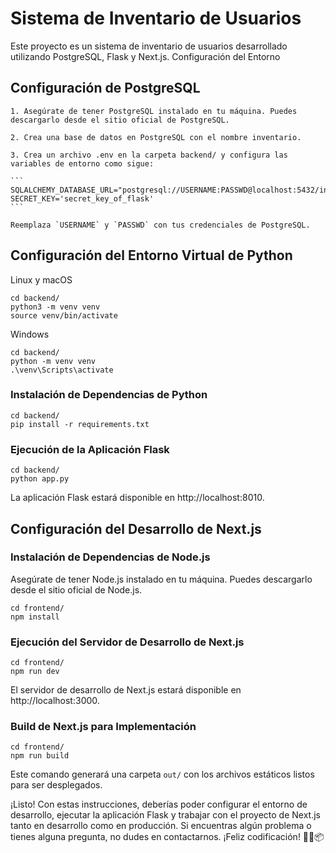 <h1>Sistema de Inventario de Usuarios</h1>

Este proyecto es un sistema de inventario de usuarios desarrollado utilizando PostgreSQL, Flask y Next.js.
Configuración del Entorno

<h2>Configuración de PostgreSQL</h2>

    1. Asegúrate de tener PostgreSQL instalado en tu máquina. Puedes descargarlo desde el sitio oficial de PostgreSQL.

    2. Crea una base de datos en PostgreSQL con el nombre inventario.

    3. Crea un archivo .env en la carpeta backend/ y configura las variables de entorno como sigue:

    ```
    SQLALCHEMY_DATABASE_URL="postgresql://USERNAME:PASSWD@localhost:5432/inventario"
    SECRET_KEY='secret_key_of_flask'
    ```

    Reemplaza `USERNAME` y `PASSWD` con tus credenciales de PostgreSQL.

<h2>Configuración del Entorno Virtual de Python</h2>
Linux y macOS

```
cd backend/
python3 -m venv venv
source venv/bin/activate
```

Windows
```
cd backend/
python -m venv venv
.\venv\Scripts\activate
```

<h3>Instalación de Dependencias de Python</h3>

```
cd backend/
pip install -r requirements.txt
```

<h3>Ejecución de la Aplicación Flask</h3>

```
cd backend/
python app.py
```

La aplicación Flask estará disponible en http://localhost:8010.
<h2>Configuración del Desarrollo de Next.js</h2>
<h3>Instalación de Dependencias de Node.js</h3>

Asegúrate de tener Node.js instalado en tu máquina. Puedes descargarlo desde el sitio oficial de Node.js.

```
cd frontend/
npm install
```

<h3>Ejecución del Servidor de Desarrollo de Next.js</h3>

```
cd frontend/
npm run dev
```

El servidor de desarrollo de Next.js estará disponible en http://localhost:3000.
<h3>Build de Next.js para Implementación</h3>

```
cd frontend/
npm run build
```

Este comando generará una carpeta `out/` con los archivos estáticos listos para ser desplegados.

¡Listo! Con estas instrucciones, deberías poder configurar el entorno de desarrollo, ejecutar la aplicación Flask y trabajar con el proyecto de Next.js tanto en desarrollo como en producción. Si encuentras algún problema o tienes alguna pregunta, no dudes en contactarnos. ¡Feliz codificación! 🚀🔧📦